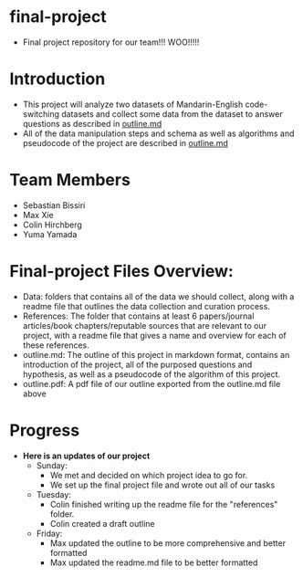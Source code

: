 # final-project
- Final project repository for our team!!! WOO!!!!!

# Introduction
- This project will analyze two datasets of Mandarin-English code-switching datasets and collect some data from the dataset to answer questions as described in [outline.md](outline.md)
- All of the data manipulation steps and schema as well as algorithms and pseudocode of the project are described in [outline.md](outline.md)

# Team Members
- Sebastian Bissiri
- Max Xie
- Colin Hirchberg
- Yuma Yamada

# Final-project Files Overview:
- Data: folders that contains all of the data we should collect, along with a readme file that outlines the data collection and curation process.  
- References: The folder that contains at least 6 papers/journal articles/book chapters/reputable sources that are relevant to our project, with a readme file that gives a name and overview for each of these references.
- outline.md: The outline of this project in markdown format, contains an introduction of the project, all of the purposed questions and hypothesis, as well as a pseudocode of the algorithm of this project.
- outline.pdf: A pdf file of our outline exported from the outline.md file above

# Progress
- __Here is an updates of our project__
  - Sunday:
    - We met and decided on which project idea to go for.
    - We set up the final project file and wrote out all of our tasks
  - Tuesday:
    - Colin finished writing up the readme file for the "references" folder.
    - Colin created a draft outline
  - Friday:
    - Max updated the outline to be more comprehensive and better formatted
    - Max updated the readme.md file to be better formatted
